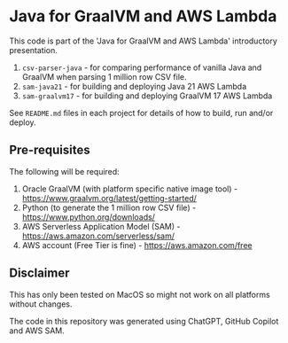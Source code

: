# Java for GraalVM and AWS Lambda
This code is part of the 'Java for GraalVM and AWS Lambda' introductory presentation.

1. `csv-parser-java` - for comparing performance of vanilla Java and GraalVM when parsing 1 million row CSV file.
1. `sam-java21` - for building and deploying Java 21 AWS Lambda
1. `sam-graalvm17` - for building and deploying GraalVM 17 AWS Lambda

See `README.md` files in each project for details of how to build, run and/or deploy.

## Pre-requisites
The following will be required:

1. Oracle GraalVM (with platform specific native image tool) - https://www.graalvm.org/latest/getting-started/
1. Python (to generate the 1 million row CSV file) - https://www.python.org/downloads/
1. AWS Serverless Application Model (SAM) - https://aws.amazon.com/serverless/sam/
1. AWS account (Free Tier is fine) - https://aws.amazon.com/free

## Disclaimer
This has only been tested on MacOS so might not work on all platforms without changes.

The code in this repository was generated using ChatGPT, GitHub Copilot and AWS SAM.